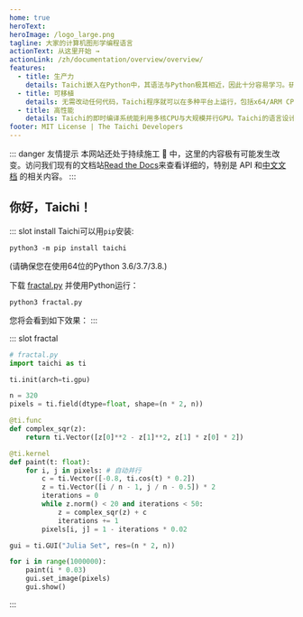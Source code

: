 ```yaml
---
home: true
heroText:
heroImage: /logo_large.png
tagline: 大家的计算机图形学编程语言
actionText: 从这里开始 →
actionLink: /zh/documentation/overview/overview/
features:
  - title: 生产力
    details: Taichi嵌入在Python中，其语法与Python极其相近，因此十分容易学习。研究表明Taichi程序比等价的C++/CUDA代码短10倍，并能轻松达到更高性能。
  - title: 可移植
    details: 无需改动任何代码，Taichi程序就可以在多种平台上运行，包括x64/ARM CPU、GPU、浏览器、智能手机等。Taichi支持Windows、Linux、OS X等操作系统。
  - title: 高性能
    details: Taichi的即时编译系统能利用多核CPU与大规模并行GPU。Taichi的语言设计使得其编译器能够进行有力的性能优化。
footer: MIT License | The Taichi Developers
---
```


::: danger 友情提示 <Badge text="beta" type="warning"/>
本网站还处于持续施工 🚧 中，这里的内容极有可能发生改变。访问我们现有的文档站[Read the Docs](https://taichi.readthedocs.io/)来查看详细的，特别是 API 和[中文文档](https://taichi.readthedocs.io/zh_CN/latest/) 的相关内容。
:::

## 你好，Taichi！

<Index-Branding/>

::: slot install
Taichi可以用`pip`安装:

```
python3 -m pip install taichi
```

(请确保您在使用64位的Python 3.6/3.7/3.8.)

下载 [fractal.py](https://raw.githubusercontent.com/taichi-dev/taichi/master/examples/fractal.py) 并使用Python运行：
```
python3 fractal.py
```
您将会看到如下效果：
:::

::: slot fractal
```python {2}
# fractal.py
import taichi as ti

ti.init(arch=ti.gpu)

n = 320
pixels = ti.field(dtype=float, shape=(n * 2, n))

@ti.func
def complex_sqr(z):
    return ti.Vector([z[0]**2 - z[1]**2, z[1] * z[0] * 2])

@ti.kernel
def paint(t: float):
    for i, j in pixels: # 自动并行
        c = ti.Vector([-0.8, ti.cos(t) * 0.2])
        z = ti.Vector([i / n - 1, j / n - 0.5]) * 2
        iterations = 0
        while z.norm() < 20 and iterations < 50:
            z = complex_sqr(z) + c
            iterations += 1
        pixels[i, j] = 1 - iterations * 0.02

gui = ti.GUI("Julia Set", res=(n * 2, n))

for i in range(1000000):
    paint(i * 0.03)
    gui.set_image(pixels)
    gui.show()
```
:::
